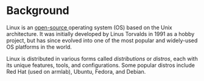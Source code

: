 # Background

Linux is an [open-source ](https://www.redhat.com/en/topics/open-source/what-is-open-source)operating system (OS) based on the Unix architecture. It was initially developed by Linus Torvalds in 1991 as a hobby project, but has since evolved into one of the most popular and widely-used OS platforms in the world.&#x20;

Linux is distributed in various forms called _distributions_ or _distros_, each with its unique features, tools, and configurations. Some popular distros include Red Hat (used on armlab), Ubuntu, Fedora, and Debian.
